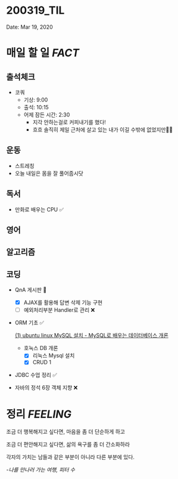 # 200319_TIL

Date: Mar 19, 2020

# **매일 할 일 *FACT***

## **출석체크**

- 코쿼
    - 기상: 9:00
    - 출석: 10:15
    - 어제 잠든 시간: 2:30
        - 지각 안하는걸로 커피내기를 했다!
        - 흐흐 솔직히 제일 근처에 살고 있는 내가 이길 수밖에 없었지만🤘🏻

## **운동**

- 스트레칭
- 오늘 내일은 몸을 잘 풀어줍시닷

## **독서**

- 만화로 배우는 CPU ✅

## **영어**

## **알고리즘**

## **코딩**

- QnA 게시판 🔺
    - [x]  AJAX를 활용해 답변 삭제 기능 구현
    - [ ]  예외처리부분 Handler로 관리 ❌
- ORM 기초 ✅

    [(1) ubuntu linux MySQL 설치 - MySQL로 배우는 데이터베이스 개론](http://opentutorials.org/course/1554/8238)

    - 호눅스 DB 개론
        - [x]  리눅스 Mysql 설치
        - [x]  CRUD 1
- JDBC 수업 정리 ✅
- 자바의 정석 6장 객체 지향 ❌

# 정리 *FEELING*

조금 더 행복해지고 싶다면, 마음을 좀 더 단순하게 하고

조금 더 편안해지고 싶다면, 삶의 욕구를 좀 더 간소화하라

각자의 가치는 남들과 같은 부분이 아니라 다른 부분에 있다.

*-나를 만나러 가는 여행, 피터 수*
